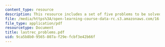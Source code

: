 ```yaml
---
content_type: resource
description: This resource includes a set of five problems to be solved by the students.
file: /media/https%3A/open-learning-course-data-rc.s3.amazonaws.com/16-21-techniques-for-structural-analysis-and-design-spring-2005/9ca5b8b09565807af29efcbf3e42b66f_lastrec_problems.pdf
file_type: application/pdf
resourcetype: Document
title: lastrec_problems.pdf
uid: 9ca5b8b0-9565-807a-f29e-fcbf3e42b66f
---
```

